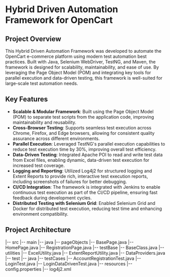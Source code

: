 # Hybrid Driven Automation Framework for OpenCart

## Project Overview
This Hybrid Driven Automation Framework was developed to automate the OpenCart e-commerce platform using modern test automation best practices. Built with Java, Selenium WebDriver, TestNG, and Maven, the framework is designed for scalability, maintainability, and ease of use. By leveraging the Page Object Model (POM) and integrating key tools for parallel execution and data-driven testing, this framework is well-suited for large-scale test automation needs.

## Key Features

- **Scalable & Modular Framework**: Built using the Page Object Model (POM) to separate test scripts from the application code, improving maintainability and reusability.
- **Cross-Browser Testing**: Supports seamless test execution across Chrome, Firefox, and Edge browsers, allowing for consistent quality assurance across different environments.
- **Parallel Execution**: Leveraged TestNG's parallel execution capabilities to reduce test execution time by 30%, improving overall test efficiency.
- **Data-Driven Testing**: Integrated Apache POI to read and write test data from Excel files, enabling dynamic, data-driven test execution for increased test coverage.
- **Logging and Reporting**: Utilized Log4j2 for structured logging and Extent Reports to provide rich, interactive test execution reports, including screenshots of failures for better debugging.
- **CI/CD Integration**: The framework is integrated with Jenkins to enable continuous test execution as part of the CI/CD pipeline, ensuring fast feedback during development cycles.
- **Distributed Testing with Selenium Grid**: Enabled Selenium Grid and Docker for distributed test execution, reducing test time and enhancing environment compatibility.

## Project Architecture

|-- src |-- main |-- java |-- pageObjects |-- BasePage.java |-- HomePage.java |-- RegistrationPage.java |-- testBase |-- BaseClass.java |-- utilities |-- ExcelUtility.java |-- ExtentReportUtility.java |-- DataProviders.java |-- test |-- java |-- testCases |-- AccountRegistrationTest.java |-- LoginTest.java |-- LoginDataDrivenTest.java |-- resources |-- config.properties |-- log4j2.xml

